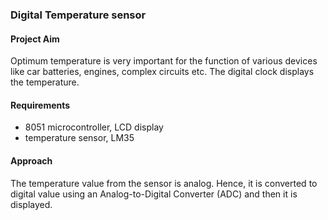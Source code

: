 ### Digital Temperature sensor
#### Project Aim
Optimum temperature is very important for the function of various devices like car batteries, engines, complex circuits etc. The digital clock displays the temperature.     
#### Requirements
- 8051 microcontroller, LCD display  
- temperature sensor, LM35
#### Approach    
The temperature value from the sensor is analog. Hence, it is converted to digital value using an Analog-to-Digital Converter (ADC) and then it is displayed.  

